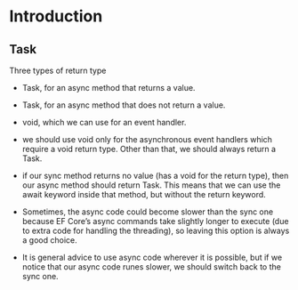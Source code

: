# Introduction

## Task

Three types of return type

- Task<TResult>, for an async method that returns a value.
- Task, for an async method that does not return a value.
- void, which we can use for an event handler.

- we should
use void only for the asynchronous event handlers which require
a void return type. Other than that, we should always return a Task.

- if our sync method returns no value (has a void for the return type),
then our async method should return Task. This means that we can use
the await keyword inside that method, but without the return keyword.

- Sometimes, the async code could
become slower than the sync one because EF Core’s async commands
take slightly longer to execute (due to extra code for handling the
threading), so leaving this option is always a good choice.

- It is general advice to use async code wherever it is possible, but if we
notice that our async code runes slower, we should switch back to the
sync one.
